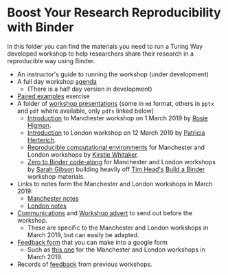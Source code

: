 # Boost Your Research Reproducibility with Binder

In this folder you can find the materials you need to run a Turing Way developed workshop to help researchers share their research in a reproducible way using Binder.

* An instructor's guide to running the workshop (under development)
* A full day workshop [agenda](agenda.md)
  * (There is a half day version in development)
* [Paired examples](paired_examples.md) exercise
* A folder of [workshop presentations](workshop-presentations) (some in `md` format, others in `pptx` and `pdf` where available, only `pdfs` linked below)
  * [Introduction](workshop-presentations/PRE_IntroBoostResReproBinder.pdf) to Manchester workshop on 1 March 2019 by [Rosie Higman](https://github.com/rosiehigman).
  * [Introduction](workshop-presentations/PRE_IntroBoostResReproBinder_ATI.pdf) to London workshop on 12 March 2019 by [Patricia Herterich](https://github.com/pherterich).
  * [Reproducible computational environments](workshop-presentations/ReproducibleComputationalEnvironment.pdf) for Manchester and London workshops by [Kirstie Whitaker](https://github.com/KirstieJane).
  * [Zero to Binder code-along](workshop-presentations/zero-to-binder.md) for Manchester and London workshops by [Sarah Gibson](https://github.com/sgibson91) building heavily off [Tim Head's](https://github.com/betatim) [Build a Binder](https://build-a-binder.github.io/) workshop materials.
* Links to notes form the Manchester and London workshops in March 2019:
  * [Manchester notes](https://bit.ly/TuringWayMCRNotes)
  * [London notes](https://bit.ly/TuringWayLDNnotes)
* [Communications](before_workshop.md) and [Workshop advert](workshop_advert.md) to send out before the workshop.
  * These are specific to the Manchester and London workshops in March 2019, but can easily be adapted.
* [Feedback form](feedback_form.md) that you can make into a google form
  * Such as [this one](https://goo.gl/forms/DZGFMPJ4EPClc4qK2) for the Manchester and London workshops in March 2019.
* Records of [feedback](feedback) from previous workshops.
